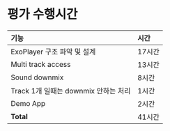 

# 평가 수행시간

|기능|시간|
|:--|:--|
|ExoPlayer 구조 파악 및 설계|17시간|
|Multi track access|13시간|
|Sound downmix|8시간|
|Track 1개 일때는 downmix 안하는 처리|1시간|
|Demo App|2시간|
|**Total**|41시간|

